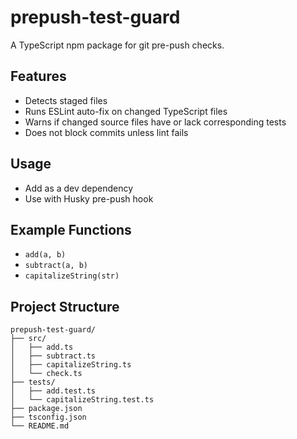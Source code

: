 # prepush-test-guard

A TypeScript npm package for git pre-push checks.

## Features
- Detects staged files
- Runs ESLint auto-fix on changed TypeScript files
- Warns if changed source files have or lack corresponding tests
- Does not block commits unless lint fails

## Usage
- Add as a dev dependency
- Use with Husky pre-push hook

## Example Functions
- `add(a, b)`
- `subtract(a, b)`
- `capitalizeString(str)`

## Project Structure
```
prepush-test-guard/
├── src/
│   ├── add.ts
│   ├── subtract.ts
│   ├── capitalizeString.ts
│   └── check.ts
├── tests/
│   ├── add.test.ts
│   └── capitalizeString.test.ts
├── package.json
├── tsconfig.json
└── README.md
```
